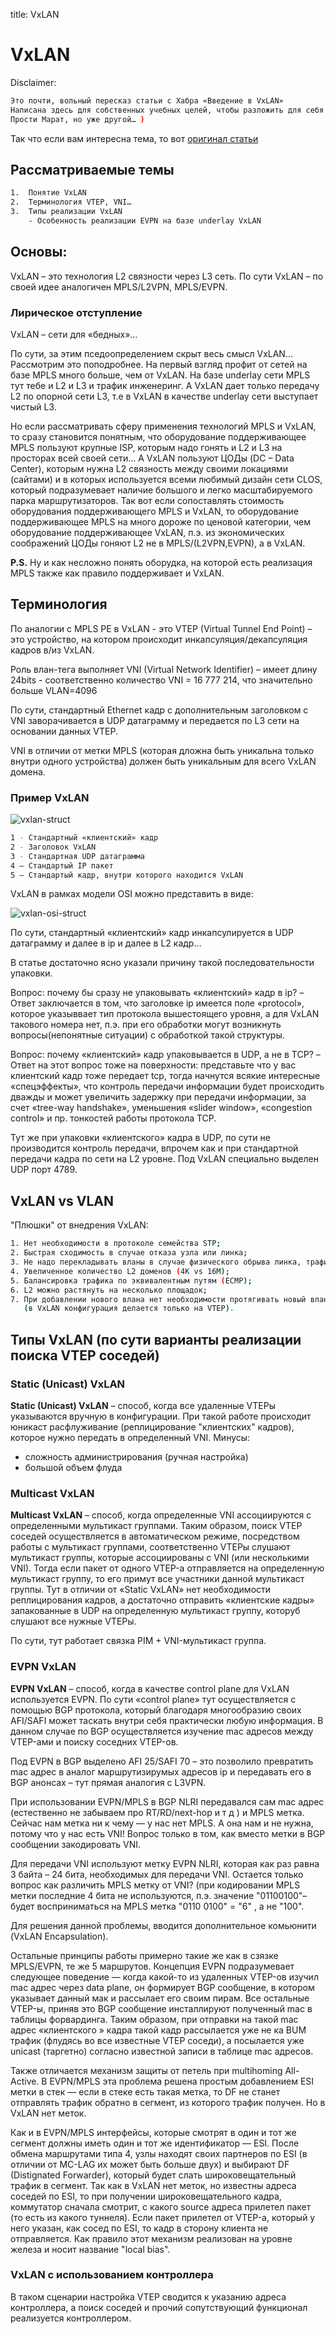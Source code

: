 title: VxLAN

# VxLAN


Disclaimer:

```bash
Это почти, вольный пересказ статьи с Хабра «Введение в VxLAN»
Написана здесь для собственных учебных целей, чтобы разложить для себя «по полочкам» материал об VxLAN.
Прости Марат, но уже другой… )
```

Так что если вам интересна тема, то вот [оригинал статьи](https://habr.com/ru/post/344326/)


## Рассматриваемые темы

```bash
1.	Понятие VxLAN
2.	Терминология VTEP, VNI…
3.	Типы реализации VxLAN
    - Особенность реализации EVPN на базе underlay VxLAN
```

## Основы: 

VxLAN – это технология L2 связности через L3 сеть. По сути VxLAN – по своей идее аналогичен MPLS/L2VPN, MPLS/EVPN.



### Лирическое отступление

VxLAN – сети для «бедных»… 

По сути, за этим пседоопределением скрыт весь смысл VxLAN… Рассмотрим это поподробнее.
На первый взгляд профит от сетей на базе MPLS много больше, чем от VxLAN.
На базе underlay сети MPLS тут тебе и L2 и L3 и трафик инженеринг.
А VxLAN дает только передачу L2 по опорной сети L3, т.е в VxLAN в качестве underlay сети выступает чистый L3.

Но если рассматривать сферу применения технологий MPLS и VxLAN, то сразу становится понятным, что оборудование поддерживающее MPLS пользуют крупные ISP, которым надо гонять и L2 и L3 на просторах всей своей сети…
А VxLAN пользуют ЦОДы (DC – Data Center), которым нужна L2 связность между своими локациями (сайтами) и в которых используется всеми любимый дизайн сети CLOS, который подразумевает наличие большого и легко масштабируемого парка маршрутизаторов.
Так вот если сопоставлять стоимость оборудования поддерживающего MPLS и VxLAN, то оборудование поддерживающее MPLS на много дороже по ценовой категории, чем оборудование поддерживающее VxLAN, п.э. из экономических соображений ЦОДы гоняют L2 не в MPLS/(L2VPN,EVPN), а в VxLAN.


**P.S.** Ну и как несложно понять оборудка, на которой есть реализация MPLS также как правило поддерживает и VxLAN.


## Терминология 

По аналогии с MPLS PE в VxLAN - это VTEP (Virtual Tunnel End Point) – это устройство, на котором происходит инкапсуляция/декапсуляция кадров в/из VxLAN. 

Роль влан-тега выполняет VNI (Virtual Network Identifier) – имеет длину 24bits  - соответственно количество VNI = 16 777 214, что значительно больше VLAN=4096

По сути, стандартный Ethernet кадр с дополнительным заголовком с VNI заворачивается в UDP датаграмму и передается по L3 сети на основании данных VTEP. 

VNI в отличии от метки MPLS (которая дложна быть уникальна только внутри одного устройства) должен быть уникальным для всего VxLAN домена.


### Пример VxLAN

![vxlan-struct](img/vxlan/vxlan-struct.jpg)

```bash
1 - Стандартный «клиентский» кадр 
2 - Заголовок VxLAN
3 - Стандартная UDP датаграмма
4 – Стандартый IP пакет
5 – Стандартый кадр, внутри которого находится VxLAN
```

VxLAN в рамках модели OSI можно представить в виде:

![vxlan-osi-struct](img/vxlan/vxlan-osi-struct.jpg)

По сути, стандартный «клиентский» кадр инкапсулируется в UDP датаграмму и далее в ip и далее в L2 кадр…

В статье достаточно ясно указали причину такой  последовательности упаковки.

Вопрос: почему бы сразу не упаковывать «клиентский» кадр в ip? – Ответ заключается в том, что заголовке ip имеется  поле «protocol», которое указыввает тип протокола вышестоящего уровня, а для VxLAN такового номера нет, п.э. при его обработки могут возникнуть вопросы(непонятные ситуации) с обработкой такой структуры.

Вопрос: почему «клиентский» кадр упаковывается в UDP, а не в TCP? – Ответ на этот вопрос тоже на поверхности: представьте что у вас 
клиентский кадр тоже передает tcp, тогда начнутся всякие интересные «спецэффекты», что контроль передачи информации будет происходить дважды и может увеличить задержку при передачи информации, за счет «tree-way handshake», уменьшения «slider window», «congestion control» и пр. тонкостей работы протокола TCP.

Тут же при упаковки «клиентского» кадра в UDP, по сути не производится контроль передачи, впрочем как и при стандартной передачи кадра по сети на L2 уровне. Под VxLAN специально выделен UDP порт 4789.

## VxLAN vs VLAN

"Плюшки" от внедрения VxLAN:
```bash
1. Нет необходимости в протоколе семейства STP;
2. Быстрая сходимость в случае отказа узла или линка;
3. Не надо перекладывать вланы в случае физического обрыва линка, трафик пойдет автоматически через оставшиеся линки.
4. Увеличенное количество L2 доменов (4K vs 16M);
5. Балансировка трафика по эквивалентным путям (ECMP);
6. L2 можно растянуть на несколько площадок;
7. При добавлении нового влана нет необходимости протягивать новый влан по всем промежуточным коммутаторам сети 
   (в VxLAN конфигурация делается только на VTEP).
```

## Типы VxLAN (по сути варианты реализации поиска VTEP соседей)

### Static (Unicast) VxLAN

**Static (Unicast) VxLAN** – способ, когда все удаленные VTEPы указываются вручную в конфигурации. При такой работе происходит юникаст расфлуживание (реплицирование "клиентских" кадров), которое нужно передать в определенный VNI.
 Минусы: 
  - сложность администрирования (ручная настройка)
  - большой объем флуда

### Multicast VxLAN

**Multicast VxLAN** – способ, когда определенные VNI ассоциируются с определенными мультикаст группами. Таким образом, поиск VTEP соседей осуществляется в автоматическом режиме, посредством работы с мультикаст группами, соответственно VTEPы слушают мультикаст группы, которые ассоциированы с VNI (или несколькими VNI). Тогда если пакет от одного VTEP-а отправляется на определенную мультикаст группу, то его примут все участники данной мультикаст группы. Тут в отличии от «Static VxLAN» нет необходимости реплицирования кадров, а достаточно отправить «клиентские кадры» запакованные в UDP на определенную мультикаст группу, которуб слушают все нужные VTEPы.

По сути, тут работает связка PIM + VNI-мультикаст группа.

### EVPN VxLAN

**EVPN VxLAN** – способ, когда в качестве control plane для VxLAN используется EVPN.
По сути «control plane» тут осуществляется с помощью BGP протокола, который благодаря  многообразию своих AFI/SAFI может таскать внутри себя практически любую информация.  В данном случае по BGP  осуществляется изучение mac адресов между VTEP-ами и поиску соседних VTEP-ов. 

Под EVPN в BGP выделено AFI 25/SAFI 70 – это позволило превратить mac адрес в аналог маршрутизирумых адресов ip и передавать его в BGP 
анонсах – тут прямая аналогия с L3VPN.

При использовании EVPN/MPLS в BGP NLRI передавался сам mac адрес (естественно не забываем про RT/RD/next-hop и т д ) и MPLS метка. Сейчас нам метка ни к чему — у нас нет MPLS. А она нам и не нужна, потому что у нас есть VNI! Вопрос только в том, как вместо метки в BGP сообщении закодировать VNI. 

Для передачи VNI используют метку EVPN NLRI, которая как раз равна 3 байта – 24 бита, необходимых для передачи VNI. 
Остается только вопрос как различить MPLS метку от VNI?
(при кодировании MPLS метки последние 4 бита не используются, п.э. значение 
"01100100"– будет восприниматься на MPLS метка "0110 0100" = "6" , а не "100".

Для решения данной проблемы, вводится дополнительное комьюнити (VxLAN Encapsulation).

Остальные принципы работы примерно такие же как в сзязке MPLS/EVPN, те же 5 маршрутов.
Концепция EVPN подразумевает следующее поведение — когда какой-то из удаленных VTEP-ов изучил mac адрес через data plane, он формирует BGP сообщение, в котором указывает данный мак и рассылает его своим пирам. Все остальные VTEP-ы, приняв это BGP сообщение инсталлируют полученный mac в таблицы форвардинга. Таким образом, при отправки на такой mac адрес «клиентского » кадра такой кадр рассылается уже не ка BUM трафик (флудясь во все известные VTEP соседи), а посылается уже unicast (таргетно) согласно известной записи в таблице mac адресов.

Также отличается механизм защиты от петель при multihoming All-Active.
В EVPN/MPLS эта проблема решена простым добавлением ESI метки в стек — если в стеке есть такая метка, то DF не станет отправлять трафик обратно в сегмент, из которого трафик получен. Но в VxLAN нет меток.

Как и в EVPN/MPLS интерфейсы, которые смотрят в один и тот же сегмент должны иметь один и тот же идентификатор — ESI. После обмена маршрутами типа 4, узлы находят своих партнеров по ESI (в отличии от MC-LAG их может быть больше двух) и выбирают DF (Distignated Forwarder), который будет слать широковещательный трафик в сегмент. Так как в VxLAN нет меток, но известны адреса соседей по ESI, то при получении широковещательного кадра, коммутатор сначала смотрит, с какого source адреса прилетел пакет (то есть из какого туннеля). Если пакет прилетел от VTEP-а, который у него указан, как сосед по ESI, то кадр в сторону клиента не отправляется. Как правило этот механизм реализован на уровне железа и носит название "local bias".


### VxLAN с использованием контроллера

В таком сценарии настройка VTEP сводится к указанию адреса контроллера, а поиск соседей и прочий сопутствующий функционал реализуется контроллером.


